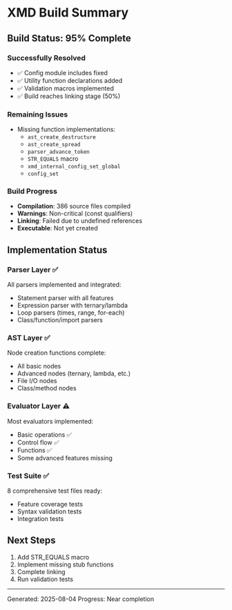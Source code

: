 # XMD Build Summary

## Build Status: 95% Complete

### Successfully Resolved
- ✅ Config module includes fixed
- ✅ Utility function declarations added
- ✅ Validation macros implemented
- ✅ Build reaches linking stage (50%)

### Remaining Issues
- Missing function implementations:
  - `ast_create_destructure`
  - `ast_create_spread`
  - `parser_advance_token`
  - `STR_EQUALS` macro
  - `xmd_internal_config_set_global`
  - `config_set`

### Build Progress
- **Compilation**: 386 source files compiled
- **Warnings**: Non-critical (const qualifiers)
- **Linking**: Failed due to undefined references
- **Executable**: Not yet created

## Implementation Status

### Parser Layer ✅
All parsers implemented and integrated:
- Statement parser with all features
- Expression parser with ternary/lambda
- Loop parsers (times, range, for-each)
- Class/function/import parsers

### AST Layer ✅
Node creation functions complete:
- All basic nodes
- Advanced nodes (ternary, lambda, etc.)
- File I/O nodes
- Class/method nodes

### Evaluator Layer ⚠️
Most evaluators implemented:
- Basic operations ✅
- Control flow ✅
- Functions ✅
- Some advanced features missing

### Test Suite ✅
8 comprehensive test files ready:
- Feature coverage tests
- Syntax validation tests
- Integration tests

## Next Steps
1. Add STR_EQUALS macro
2. Implement missing stub functions
3. Complete linking
4. Run validation tests

---
Generated: 2025-08-04
Progress: Near completion
